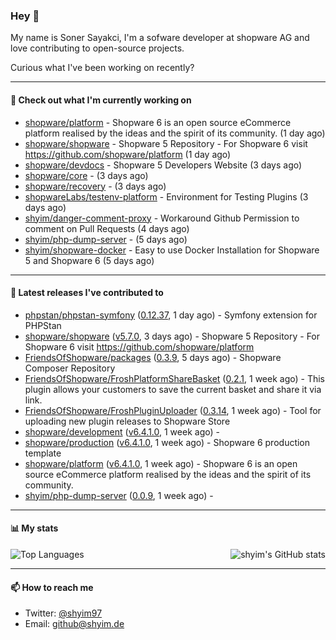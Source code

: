 ### Hey 👋

My name is Soner Sayakci, I'm a sofware developer at shopware AG and love contributing to open-source projects.

Curious what I've been working on recently?

---

#### 👷 Check out what I'm currently working on

- [shopware/platform](https://github.com/shopware/platform) - Shopware 6 is an open source eCommerce platform realised by the ideas and the spirit of its community. (1 day ago)
- [shopware/shopware](https://github.com/shopware/shopware) - Shopware 5 Repository - For Shopware 6 visit https://github.com/shopware/platform (1 day ago)
- [shopware/devdocs](https://github.com/shopware/devdocs) - Shopware 5 Developers Website (3 days ago)
- [shopware/core](https://github.com/shopware/core) -  (3 days ago)
- [shopware/recovery](https://github.com/shopware/recovery) -  (3 days ago)
- [shopwareLabs/testenv-platform](https://github.com/shopwareLabs/testenv-platform) - Environment for Testing Plugins (3 days ago)
- [shyim/danger-comment-proxy](https://github.com/shyim/danger-comment-proxy) - Workaround Github Permission to comment on Pull Requests (4 days ago)
- [shyim/php-dump-server](https://github.com/shyim/php-dump-server) -  (5 days ago)
- [shyim/shopware-docker](https://github.com/shyim/shopware-docker) - Easy to use Docker Installation for Shopware 5 and Shopware 6 (5 days ago)

---

#### 🔭 Latest releases I've contributed to

- [phpstan/phpstan-symfony](https://github.com/phpstan/phpstan-symfony) ([0.12.37](https://github.com/phpstan/phpstan-symfony/releases/tag/0.12.37), 1 day ago) - Symfony extension for PHPStan
- [shopware/shopware](https://github.com/shopware/shopware) ([v5.7.0](https://github.com/shopware/shopware/releases/tag/v5.7.0), 3 days ago) - Shopware 5 Repository - For Shopware 6 visit https://github.com/shopware/platform
- [FriendsOfShopware/packages](https://github.com/FriendsOfShopware/packages) ([0.3.9](https://github.com/FriendsOfShopware/packages/releases/tag/0.3.9), 5 days ago) - Shopware Composer Repository
- [FriendsOfShopware/FroshPlatformShareBasket](https://github.com/FriendsOfShopware/FroshPlatformShareBasket) ([0.2.1](https://github.com/FriendsOfShopware/FroshPlatformShareBasket/releases/tag/0.2.1), 1 week ago) - This plugin allows your customers to save the current basket and share it via link.
- [FriendsOfShopware/FroshPluginUploader](https://github.com/FriendsOfShopware/FroshPluginUploader) ([0.3.14](https://github.com/FriendsOfShopware/FroshPluginUploader/releases/tag/0.3.14), 1 week ago) - Tool for uploading new plugin releases to Shopware Store
- [shopware/development](https://github.com/shopware/development) ([v6.4.1.0](https://github.com/shopware/development/releases/tag/v6.4.1.0), 1 week ago) - 
- [shopware/production](https://github.com/shopware/production) ([v6.4.1.0](https://github.com/shopware/production/releases/tag/v6.4.1.0), 1 week ago) - Shopware 6 production template
- [shopware/platform](https://github.com/shopware/platform) ([v6.4.1.0](https://github.com/shopware/platform/releases/tag/v6.4.1.0), 1 week ago) - Shopware 6 is an open source eCommerce platform realised by the ideas and the spirit of its community.
- [shyim/php-dump-server](https://github.com/shyim/php-dump-server) ([0.0.9](https://github.com/shyim/php-dump-server/releases/tag/0.0.9), 1 week ago) - 

---

#### 📊 My stats

<img align="right" alt="shyim's GitHub stats" src="https://github-readme-stats.vercel.app/api?username=shyim&count_private=1&show_icons=true&" />

![Top Languages](https://github-readme-stats.vercel.app/api/top-langs/?username=shyim)

---

#### 📫 How to reach me

- Twitter: [@shyim97](https://twitter.com/shyim97)
- Email: [github@shyim.de](mailto://github.shyim.de)
